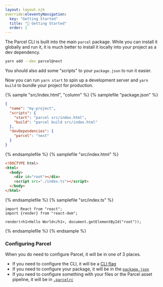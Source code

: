 ```yaml
---
layout: layout.njk
override:eleventyNavigation:
  key: "Getting Started"
  title: "🚀 Getting Started"
  order: 1
---
```


The Parcel CLI is built into the main `parcel` package. While you can install
it globally and run it, it is much better to install it locally into your
project as a dev dependency.

```bash
yarn add --dev parcel@next
```

You should also add some "scripts" to your `package.json` to run it easier.

Now you can run `yarn start` to spin up a development server and `yarn build` to bundle your project for production.

{% sample "src/index.html", "column" %}
{% samplefile "package.json" %}

```json
{
  "name": "my-project",
  "scripts": {
    "start": "parcel src/index.html",
    "build": "parcel build src/index.html"
  },
  "devDependencies": {
    "parcel": "next"
  }
}
```

{% endsamplefile %}
{% samplefile "src/index.html" %}

```html
<!DOCTYPE html>
<html>
  <body>
    <div id="root"></div>
    <script src="./index.ts"></script>
  </body>
</html>
```

{% endsamplefile %}
{% samplefile "src/index.ts" %}

```tsx
import React from "react";
import {render} from "react-dom";

render(<h1>Hello World</h1>, document.getElementById("root"));
```

{% endsamplefile %}
{% endsample %}

### Configuring Parcel

When you do need to configure Parcel, it will be in one of 3 places.

- If you need to configure the CLI, it will be a [CLI flag](cli/)
- If you need to configure your package, it will be in the [`package.json`](configuraiton/)
- If you need to configure something with your files or the Parcel asset
  pipeline, it will be in [`.parcelrc`](plugin-config/)
